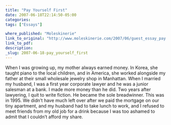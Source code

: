 ```yaml
---
title: "Pay Yourself First"
date: 2007-06-18T22:14:50-05:00
categories: 
tags: ["Essays"]

where_published: "Moleskinerie"
link_to_original: "http://www.moleskinerie.com/2007/06/guest_essay_pay.html "
link_to_pdf:
description:
_slug: 2007-06-18-pay_yourself_first
---
```


When I was growing up, my mother always earned money. In Korea, she taught piano to the local children, and in America, she worked alongside my father at their small wholesale jewelry shop in Manhattan. When I married my husband, I was a first year corporate lawyer and he was a junior salesman at a bank. I made more money than he did. Two years after lawyering, I quit to write fiction. He became the sole breadwinner. This was in 1995\. We didn’t have much left over after we paid the mortgage on our tiny apartment, and my husband had to take lunch to work, and I refused to meet friends from my old job for a drink because I was too ashamed to admit that I couldn’t afford my share.

